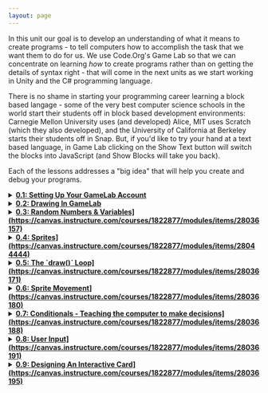 ```yaml
---
layout: page
---
```


In this unit our goal is to develop an understanding of what it means to create programs - to tell computers how to accomplish the task that we want them to do for us. We use Code.Org's Game Lab so that we can concentrate on learning *how* to create programs rather than on getting the details of syntax right - that will come in the next units as we start working in Unity and the C# programming language.

There is no shame in starting your programming career learning a block based langage - some of the very best computer science schools in the world start their students off in block based development environments: Carnegie Mellon University uses (and developed) Alice, MIT uses Scratch (which they also developed), and the University of California at Berkeley starts their students off in Snap. But, if you'd like to try your hand at a text based language, in Game Lab clicking on the Show Text button will switch the blocks into JavaScript (and Show Blocks will take you back).

Each of the lessons addresses a "big idea" that will help you create and debug your programs.

<details>
  <summary>
    <a href='https://canvas.instructure.com/courses/1822877/modules/items/27950066'><b>0.1: Setting Up Your GameLab Account</b></a>
  </summary>

  <p><b>Objective:</b> Get your Code.Org account set up and join your section.</b>
</details>

<details>
  <summary>
    <a href='https://canvas.instructure.com/courses/1822877/modules/items/27950075'><b>0.2: Drawing In GameLab
  </summary>

  <p><b>Objective:</b><p>
  
The first "big idea" is **sequencing** - the order, or sequence, of the **statements** (instructions) in your programs is important. Changing the order the statements in most programs will change the "meaning" of the program - it will do something different.

In these lessons we also start building our debugging skills - learning to:
* read code,
* reason about what it does (or what it is supposed to do),
* develop theories about what is wrong,
* test them,
* repeat until fixed (or you've pulled out all of your hair) - this, by the way, is a loop.

#### [Lesson 2: Plotting Shapes](http://studio.code.org/s/csd3-2019/stage/2/puzzle/1)

#### [Lesson 3: Drawing In GameLab](http://studio.code.org/s/csd3-2019/stage/3/puzzle/1)
</details>

<details>
  <summary>
    <a href=''><b>0.3: Random Numbers & Variables](https://canvas.instructure.com/courses/1822877/modules/items/28036157)
  </summary>

  <p><b>Objective:</b><p>
 
Next up are **parameters** and **variables.**

Parameters are the information needed to do a task - for example, which problems to do for your math homework - or the information that you **pass** to a **method** when you call it. You've already been using parameters to tell the `rect()` and `elipse()` methods where to start drawing and how big the shape should be.

*Variables* are "named values" - you could think of them as labeled jars in which you store a piece of information, a **value.** The label on the jar gives the value a (hopefully) meaningful name. Each variable (jar) holds a single value. You should know how to:
* **Declare** variables.
* **Initialize** variables.
* Name variables (both the rules for "legal" variable names, and how to pick "good" variable names).
* **Assigning** values to variables.
* Reference (use) variables.

#### [Lesson 4: Shapes & Randomization](http://studio.code.org/s/csd3-2019/stage/4/puzzle/1)

#### [Lesson 5: Variables](http://studio.code.org/s/csd3-2019/stage/5/puzzle/1)
</details>

<details>
  <summary>
    <a href=''><b>0.4: Sprites](https://canvas.instructure.com/courses/1822877/modules/items/28044444)
  </summary>

  <p><b>Objective:</b><p>
 
#### [Lesson 6: Sprites](http://studio.code.org/s/csd3-2019/stage/6/puzzle/1)
</details>

<details>
  <summary>
    <a href=''><b>0.5: The `draw()` Loop](https://canvas.instructure.com/courses/1822877/modules/items/28036171)
  </summary>

  <p><b>Objective:</b><p>
 
#### [Lesson 7: The Draw Loop](http://studio.code.org/s/csd3-2019/stage/7/puzzle/1)
</details>

<details>
  <summary>
    <a href=''><b>0.6: Sprite Movement](https://canvas.instructure.com/courses/1822877/modules/items/28036180)
  </summary>

  <p><b>Objective:</b><p>
 
#### [Lesson 8: The Counter Pattern](http://studio.code.org/s/csd3-2019/stage/8/puzzle/1)

#### [Lesson 9: Sprite Movement](http://studio.code.org/s/csd3-2019/stage/9/puzzle/1)
</details>

<details>
  <summary>
    <a href=''><b>0.7: Conditionals - Teaching the computer to make decisions](https://canvas.instructure.com/courses/1822877/modules/items/28036188)
  </summary>

  <p><b>Objective:</b><p>
 
#### [Lesson 10: Booleans Unplugged](http://studio.code.org/s/csd3-2019/stage/10/puzzle/1)

#### [Lesson 11: Conditionals](http://studio.code.org/s/csd3-2019/stage/11/puzzle/1)
</details>

<details>
  <summary>
    <a href=''><b>0.8: User Input](https://canvas.instructure.com/courses/1822877/modules/items/28036191)
  </summary>

  <p><b>Objective:</b><p>
 
#### [Lesson 12: Keyboard Input](http://studio.code.org/s/csd3-2019/stage/12/puzzle/1)

#### [Lesson 13: Other Forms of Input](http://studio.code.org/s/csd3-2019/stage/13/puzzle/1)
</details>

<details>
  <summary>
    <a href=''><b>0.9: Designing An Interactive Card](https://canvas.instructure.com/courses/1822877/modules/items/28036195)
  </summary>

  <p><b>Objective:</b><p>
 
#### [Lesson 14: Project - Interactive Card](http://studio.code.org/s/csd3-2019/stage/14/puzzle/1)
</details>
<!-- Pull in repostitory-scope variables from _data/page.yml -->
